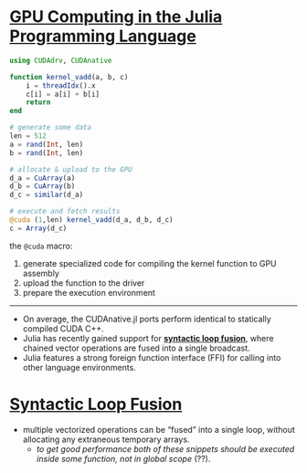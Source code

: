# [GPU Computing in the Julia Programming Language](https://devblogs.nvidia.com/gpu-computing-julia-programming-language/)

```julia
using CUDAdrv, CUDAnative

function kernel_vadd(a, b, c)
    i = threadIdx().x
    c[i] = a[i] + b[i]
    return
end

# generate some data
len = 512
a = rand(Int, len)
b = rand(Int, len)

# allocate & upload to the GPU
d_a = CuArray(a)
d_b = CuArray(b)
d_c = similar(d_a)

# execute and fetch results
@cuda (1,len) kernel_vadd(d_a, d_b, d_c)
c = Array(d_c)
```

the `@cuda` macro:

1. generate specialized code for compiling the kernel function to GPU assembly
1. upload the function to the driver
1. prepare the execution environment

---
* On average, the CUDAnative.jl ports perform identical to statically compiled CUDA C++.
* Julia has recently gained support for **[syntactic loop fusion](https://julialang.org/blog/2017/01/moredots)**, where chained vector operations are fused into a single broadcast.
* Julia features a strong foreign function interface (FFI) for calling into other language environments.

# [Syntactic Loop Fusion](https://julialang.org/blog/2017/01/moredots)

* multiple vectorized operations can be “fused” into a single loop, without allocating any extraneous temporary arrays.
  * *to get good performance both of these snippets should be executed inside some function, not in global scope* (??).
